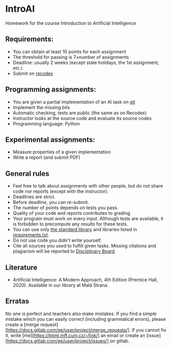 # IntroAI

Homework for the course Introduction to Artificial Intelligence

## Requirements:

* You can obtain at least 10 points for each assignment
* The threshold for passing is 7×number of assignments
* Deadline: usually 2 weeks (except state holidays, the 1st assignment, etc.)
* Submit on [recodex](https://recodex.mff.cuni.cz)

## Programming assignments:

* You are given a partial implementation of an AI task on [git](https://gitlab.mff.cuni.cz/finkj1am/introai)
* Implement the missing bits
* Automatic checking, tests are public (the same as on Recodex)
* Instructor looks at the source code and evaluate its source codes
* Programming language: Python

## Experimental assignments:

* Measure properties of a given implementation
* Write a report (and submit PDF)

## General rules

* Feel free to talk about assignments with other people, but do not share code nor reports (except with the instructor).
* Deadlines are strict.
* Before deadline, you can re-submit.
* The number of points depends on tests you pass.
* Quality of your code and reports contributes to grading.
* Your program must work on every input. Although tests are available, it is forbidden to precompute any results for these tests.
* You can use only [the standard library](https://docs.python.org/3/library/) and libraries listed in [requirements.txt](https://gitlab.mff.cuni.cz/finkj1am/introai/-/blob/master/requirements.txt).
* Do not use code you didn't write yourself.
* Cite all sources you used to fulfill given tasks. Missing citations and plagiarism will be reported to [Disciplinary Board](https://www.mff.cuni.cz/en/faculty/organizational-structure/department?code=4).

## Literature

* Artificial Intelligence: A Modern Approach, 4th Edition (Prentice Hall, 2020). Available in our library at Malá Strana.

## Erratas

No one is perfect and teachers also make mistakes. If you find a simple mistake which you can easily correct (including grammatical errors), please create a [merge request][https://docs.gitlab.com/ee/user/project/merge_requests/]. If you cannot fix it, write [me][https://ktiml.mff.cuni.cz/~fink/] an email or create an [issue][https://docs.gitlab.com/ee/user/project/issues/] on gitlab.